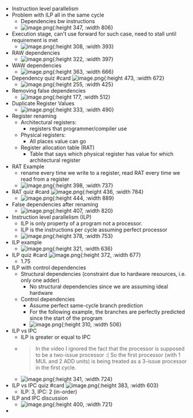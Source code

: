 - Instruction level parallelism
- Problem with ILP all in the same cycle
	- Dependencies bw instructions
	- ![image.png](../assets/image_1713694376662_0.png){:height 347, :width 806}
- Execution stage, can't use forward for such case, need to stall until requirement is met
	- ![image.png](../assets/image_1713694584744_0.png){:height 308, :width 393}
- RAW dependencies
	- ![image.png](../assets/image_1713694879149_0.png){:height 322, :width 397}
- WAW dependencies
	- ![image.png](../assets/image_1713695170003_0.png){:height 363, :width 666}
- Dependency quiz #card
  ![image.png](../assets/image_1713697953542_0.png){:height 473, :width 672}
	- ![image.png](../assets/image_1713697927465_0.png){:height 255, :width 425}
- Removing false dependencies
	- ![image.png](../assets/image_1713698258971_0.png){:height 177, :width 512}
- Duplicate Register Values
	- ![image.png](../assets/image_1713700926572_0.png){:height 333, :width 490}
- Register renaming
	- Architectural registers:
		- registers that programmer/compiler use
	- Physical registers:
		- All places value can go
	- Register allocation table (RAT)
		- Table that says which physical register has value for which architectural register
- RAT Example
	- rename every time we write to a register, read RAT every time we read from a register
	- ![image.png](../assets/image_1713701366540_0.png){:height 398, :width 737}
- RAT quiz #card
  ![image.png](../assets/image_1713701521684_0.png){:height 436, :width 784}
	- ![image.png](../assets/image_1713701663116_0.png){:height 444, :width 889}
- False dependencies after renaming
	- ![image.png](../assets/image_1713701962893_0.png){:height 407, :width 820}
- Instruction level parallelism (ILP)
	- ILP is only property of a program not a processor.
	- ILP is the instructions per cycle assuming perfect processor
	- ![image.png](../assets/image_1713702181673_0.png){:height 378, :width 753}
- ILP example
	- ![image.png](../assets/image_1713702330333_0.png){:height 321, :width 636}
- ILP quiz #card
  ![image.png](../assets/image_1713702382898_0.png){:height 372, :width 677}
	- 1.75
- ILP with control dependencies
	- Structural dependencies (constraint due to hardware resources, i.e. only one adder)
		- No structural dependencies since we are assuming ideal hardware
	- Control dependencies
		- Assume perfect same-cycle branch prediction
		- For the following example, the branches are perfectly predicted since the start of the program
		- ![image.png](../assets/image_1713702909109_0.png){:height 310, :width 506}
- ILP vs IPC
	- ILP is greater or equal to IPC
	- > In the video I ignored the fact that the processor is supposed to be a two-issue processor :( So the first processor (with 1 MUL and 2 ADD units) is being treated as a 3-issue processor in the first cycle.
	- ![image.png](../assets/image_1713703151026_0.png){:height 341, :width 724}
- ILP vs IPC quiz #card
  ![image.png](../assets/image_1713703536041_0.png){:height 383, :width 603}
	- ILP: 3, IPC: 2 (in-order)
- ILP and IPC discussion
	- ![image.png](../assets/image_1713703780356_0.png){:height 400, :width 721}
-